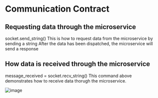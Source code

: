 # Communication Contract
Requesting data through the microservice
----------------------------------------------------
socket.send_string()
This is how to request data from the microservice by sending a string
After the data has been dispatched, the microservice will send a response

How data is received through the microservice
----------------------------------------------------
message_received = socket.recv_string()
This command above demonstrates how to receive data thorugh the microservice.


![image](https://user-images.githubusercontent.com/102436128/218686921-80abe957-111f-4610-88db-6560e88752d2.png)
